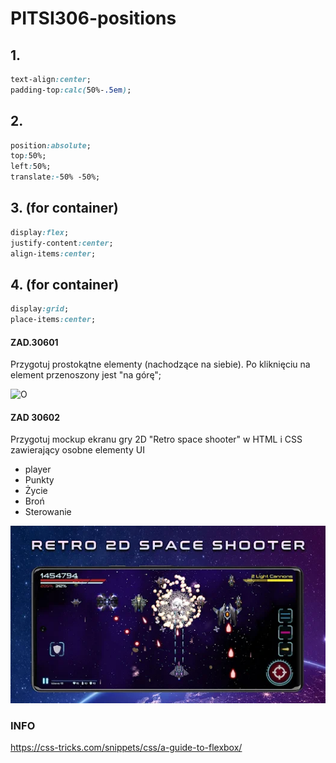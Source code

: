 # PITSI306-positions

## 1.

```css
text-align:center;
padding-top:calc(50%-.5em);
```

## 2.

```css
position:absolute;
top:50%;
left:50%;
translate:-50% -50%;
```

## 3. (for container)
```css
display:flex;
justify-content:center;
align-items:center;
```
## 4. (for container)
```css
display:grid;
place-items:center;
```

#### ZAD.30601
Przygotuj prostokątne elementy (nachodzące na siebie). Po kliknięciu na element przenoszony jest "na górę";

![O](Order.JPG)

#### ZAD 30602
Przygotuj mockup ekranu gry 2D "Retro space shooter" w HTML i CSS zawierający osobne elementy UI
- player
- Punkty
- Życie
- Broń
- Sterowanie

![space](unnamed.webp)



### INFO

https://css-tricks.com/snippets/css/a-guide-to-flexbox/

